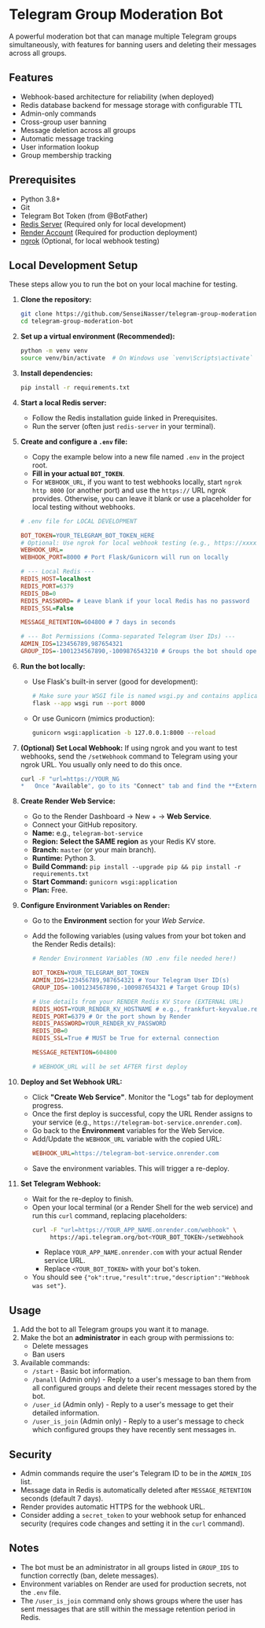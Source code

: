 # Telegram Group Moderation Bot

A powerful moderation bot that can manage multiple Telegram groups simultaneously, with features for banning users and deleting their messages across all groups.

## Features

- Webhook-based architecture for reliability (when deployed)
- Redis database backend for message storage with configurable TTL
- Admin-only commands
- Cross-group user banning
- Message deletion across all groups
- Automatic message tracking
- User information lookup
- Group membership tracking

## Prerequisites

- Python 3.8+
- Git
- Telegram Bot Token (from @BotFather)
- [Redis Server](https://redis.io/docs/getting-started/installation/) (Required only for local development)
- [Render Account](https://dashboard.render.com/) (Required for production deployment)
- [ngrok](https://ngrok.com/download) (Optional, for local webhook testing)

## Local Development Setup

These steps allow you to run the bot on your local machine for testing.

1.  **Clone the repository:**
    ```bash
    git clone https://github.com/SenseiNasser/telegram-group-moderation-bot.git
    cd telegram-group-moderation-bot
    ```

2.  **Set up a virtual environment (Recommended):**
    ```bash
    python -m venv venv
    source venv/bin/activate  # On Windows use `venv\Scripts\activate`
    ```

3.  **Install dependencies:**
    ```bash
    pip install -r requirements.txt
    ```

4.  **Start a local Redis server:**
    *   Follow the Redis installation guide linked in Prerequisites.
    *   Run the server (often just `redis-server` in your terminal).

5.  **Create and configure a `.env` file:**
    *   Copy the example below into a new file named `.env` in the project root.
    *   **Fill in your actual `BOT_TOKEN`**.
    *   For `WEBHOOK_URL`, if you want to test webhooks locally, start `ngrok http 8000` (or another port) and use the `https://` URL ngrok provides. Otherwise, you can leave it blank or use a placeholder for local testing without webhooks.

    ```ini
    # .env file for LOCAL DEVELOPMENT

    BOT_TOKEN=YOUR_TELEGRAM_BOT_TOKEN_HERE
    # Optional: Use ngrok for local webhook testing (e.g., https://xxxxx.ngrok.io)
    WEBHOOK_URL=
    WEBHOOK_PORT=8000 # Port Flask/Gunicorn will run on locally

    # --- Local Redis ---
    REDIS_HOST=localhost
    REDIS_PORT=6379
    REDIS_DB=0
    REDIS_PASSWORD= # Leave blank if your local Redis has no password
    REDIS_SSL=False

    MESSAGE_RETENTION=604800 # 7 days in seconds

    # --- Bot Permissions (Comma-separated Telegram User IDs) ---
    ADMIN_IDS=123456789,987654321
    GROUP_IDS=-1001234567890,-1009876543210 # Groups the bot should operate in
    ```

6.  **Run the bot locally:**
    *   Use Flask's built-in server (good for development):
        ```bash
        # Make sure your WSGI file is named wsgi.py and contains application = flask_app
        flask --app wsgi run --port 8000
        ```
    *   Or use Gunicorn (mimics production):
        ```bash
        gunicorn wsgi:application -b 127.0.0.1:8000 --reload
        ```

7.  **(Optional) Set Local Webhook:** If using ngrok and you want to test webhooks, send the `/setWebhook` command to Telegram using your ngrok URL. You usually only need to do this once.
    ```bash
    curl -F "url=https://YOUR_NG
    *   Once "Available", go to its "Connect" tab and find the **External Connection URL** (`rediss://...`). Note the **Hostname** and **Password**. Add `0.0.0.0/0` to the **Access Control** list on the "Info" tab.

3.  **Create Render Web Service:**
    *   Go to the Render Dashboard -> New + -> **Web Service**.
    *   Connect your GitHub repository.
    *   **Name:** e.g., `telegram-bot-service`
    *   **Region:** **Select the SAME region** as your Redis KV store.
    *   **Branch:** `master` (or your main branch).
    *   **Runtime:** Python 3.
    *   **Build Command:** `pip install --upgrade pip && pip install -r requirements.txt`
    *   **Start Command:** `gunicorn wsgi:application`
    *   **Plan:** Free.

4.  **Configure Environment Variables on Render:**
    *   Go to the **Environment** section for your *Web Service*.
    *   Add the following variables (using values from your bot token and the Render Redis details):

        ```ini
        # Render Environment Variables (NO .env file needed here!)

        BOT_TOKEN=YOUR_TELEGRAM_BOT_TOKEN
        ADMIN_IDS=123456789,987654321 # Your Telegram User ID(s)
        GROUP_IDS=-1001234567890,-100987654321 # Target Group ID(s)

        # Use details from your RENDER Redis KV Store (EXTERNAL URL)
        REDIS_HOST=YOUR_RENDER_KV_HOSTNAME # e.g., frankfurt-keyvalue.render.com
        REDIS_PORT=6379 # Or the port shown by Render
        REDIS_PASSWORD=YOUR_RENDER_KV_PASSWORD
        REDIS_DB=0
        REDIS_SSL=True # MUST be True for external connection

        MESSAGE_RETENTION=604800

        # WEBHOOK_URL will be set AFTER first deploy
        ```

5.  **Deploy and Set Webhook URL:**
    *   Click **"Create Web Service"**. Monitor the "Logs" tab for deployment progress.
    *   Once the first deploy is successful, copy the URL Render assigns to your service (e.g., `https://telegram-bot-service.onrender.com`).
    *   Go back to the **Environment** variables for the Web Service.
    *   Add/Update the `WEBHOOK_URL` variable with the copied URL:
        ```ini
        WEBHOOK_URL=https://telegram-bot-service.onrender.com
        ```
    *   Save the environment variables. This will trigger a re-deploy.

6.  **Set Telegram Webhook:**
    *   Wait for the re-deploy to finish.
    *   Open your local terminal (or a Render Shell for the web service) and run this `curl` command, replacing placeholders:
        ```bash
        curl -F "url=https://YOUR_APP_NAME.onrender.com/webhook" \
             https://api.telegram.org/bot<YOUR_BOT_TOKEN>/setWebhook
        ```
        *   Replace `YOUR_APP_NAME.onrender.com` with your actual Render service URL.
        *   Replace `<YOUR_BOT_TOKEN>` with your bot's token.
    *   You should see `{"ok":true,"result":true,"description":"Webhook was set"}`.

## Usage

1.  Add the bot to all Telegram groups you want it to manage.
2.  Make the bot an **administrator** in each group with permissions to:
    *   Delete messages
    *   Ban users
3.  Available commands:
    *   `/start` - Basic bot information.
    *   `/banall` (Admin only) - Reply to a user's message to ban them from all configured groups and delete their recent messages stored by the bot.
    *   `/user_id` (Admin only) - Reply to a user's message to get their detailed information.
    *   `/user_is_join` (Admin only) - Reply to a user's message to check which configured groups they have recently sent messages in.

## Security

- Admin commands require the user's Telegram ID to be in the `ADMIN_IDS` list.
- Message data in Redis is automatically deleted after `MESSAGE_RETENTION` seconds (default 7 days).
- Render provides automatic HTTPS for the webhook URL.
- Consider adding a `secret_token` to your webhook setup for enhanced security (requires code changes and setting it in the `curl` command).

## Notes

- The bot must be an administrator in all groups listed in `GROUP_IDS` to function correctly (ban, delete messages).
- Environment variables on Render are used for production secrets, not the `.env` file.
- The `/user_is_join` command only shows groups where the user has sent messages that are still within the message retention period in Redis.